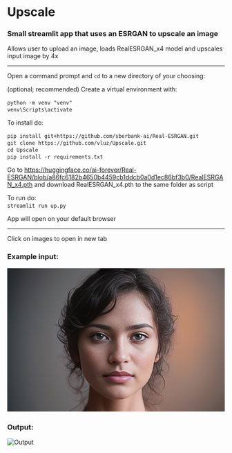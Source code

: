 # Upscale
### Small streamlit app that uses an ESRGAN to upscale an image

Allows user to upload an image, loads RealESRGAN_x4 model and upscales input image by 4x

<hr>

Open a command prompt and `cd` to a new directory of your choosing:

(optional; recommended) Create a virtual environment with:
```
python -m venv "venv"
venv\Scripts\activate
```

To install do:
```
pip install git+https://github.com/sberbank-ai/Real-ESRGAN.git
git clone https://github.com/vluz/Upscale.git
cd Upscale
pip install -r requirements.txt
```

Go to https://huggingface.co/ai-forever/Real-ESRGAN/blob/a86fc6182b4650b4459cb1ddcb0a0d1ec86bf3b0/RealESRGAN_x4.pth
and download RealESRGAN_x4.pth to the same folder as script

To run do:<br>
`streamlit run up.py` 

App will open on your default browser

<hr>

Click on images to open in new tab

### Example input:
![Input](photo.jpg?raw=true "Input")

### Output:
![Output](20230614-194637.png?raw=true "Output")

